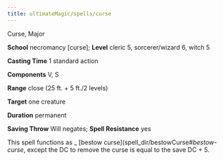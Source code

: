 ```yaml
---
title: ultimateMagic/spells/curse
---
```

Curse, Major

**School** necromancy [curse]; **Level** cleric 5, sorcerer/wizard 6, witch 5

**Casting Time** 1 standard action

**Components** V, S

**Range** close (25 ft. + 5 ft./2 levels)

**Target** one creature

**Duration** permanent

**Saving Throw** Will negates; **Spell Resistance** yes

This spell functions as _ [bestow curse](spell_dir/bestowCurse#_bestow-curse_, except the DC to remove the curse is equal to the save DC + 5.


